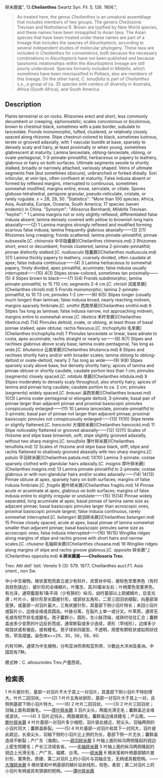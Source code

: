 碎米蕨属",
13.**Cheilanthes** Swartz Syn. Fil. 5, 126. 1806.",

> As treated here, the genus *Cheilanthes* is an unnatural assemblage that includes members of two groups. The genera *Cheilosoria* Trevisan and *Notholaena* R. Brown are typified by New World species, and these names have been misapplied to Asian taxa. The Asian species that have been treated under these names are part of a lineage that includes the species of *Aleuritopteris*, according to several independent studies of molecular phylogeny. These taxa are included in *Cheilanthes* for convenience, both because the necessary combinations in *Aleuritopteris* have not been published and because taxonomic relationships within the *Aleuritopteris* lineage are still poorly understood. Species formerly included in *Mildella*, which sometimes have been misclassified in *Pellaea*, also are members of this lineage. On the other hand, *C. tenuifolia* is part of *Cheilanthes* s.s., a group of ca. 35 species with centers of diversity in Australia, Africa (South Africa), and South America.

## Description
Plants terrestrial or on rocks. Rhizomes erect and short, less commonly decumbent or creeping, siphonostelic; scales concolorous or bicolorous, brown to chestnut-black, sometimes with a pale border, subulate to lanceolate. Fronds monomorphic, tufted, clustered, or relatively closely spaced along rhizome. Stipe chestnut-colored to black, sometimes lustrous, terete or grooved adaxially, with 1 vascular bundle at base, sparsely to densely scaly and hairy, at least proximally or when young, sometimes glabrescent at maturity. Lamina lanceolate, oblong-lanceolate, oblong, or ovate-pentagonal, 1-3-pinnate-pinnatifid, herbaceous or papery to leathery, glabrous or hairy on both surfaces. Ultimate segments sessile to shortly stalked, broadly or narrowly attached, variously shaped. Veins of ultimate segments free (but sometimes obscure), unbranched or forked distally. Sori orbicular, at vein tips, often confluent at maturity. False indusia absent or formed by reflexed margins, interrupted to continuous, sometimes somewhat modified, margins entire, erose, serrulate, or ciliate. Spores globose-tetrahedral, perispore granular, pseudo-reticulate, cristate, or rarely rugulate. *x* = 28, 29, 30.
  "Statistics": "More than 100 species: Africa, Asia, Australia, Europe, Oceania, South America; 17 species (seven endemic) in China.
  "Synonym": "*Allosorus* Bernhardi; *Mildella* Trevisan.
  "keylist": "
1 Lamina margins not or only slightly reflexed, differentiated false indusia absent; lamina densely covered with yellow to brownish long hairs abaxially——(2)
1 Lamina margins strongly reflexed and modified forming scarious false indusia; lamina frequently glabrous abaxially——(3)
2(1) Rhizomes long creeping; fronds scattered; lamina pinnate-pinnatifid; pinnae subsessile.[*C. chinensis* 中华隐囊蕨](Cheilanthes chinensis.md)
2 Rhizomes short, erect or decumbent; fronds clustered; lamina 2-pinnate-pinnatifid; pinnae distinctly stalked.[*C. nudiuscula* 隐囊蕨](Cheilanthes nudiuscula.md)
3(1) Lamina thickly papery to leathery, coarsely divided, often caudate at apex; false indusia continuous——(4)
3 Lamina herbaceous to somewhat papery, finely divided, apex pinnatifid, acuminate; false indusia usually interrupted——(10)
4(3) Stipes straw-colored, sometimes tan proximally——(5)
4 Stipes brown to black——(7)
5(4) Fronds subdimorphic; lamina pinnate-pinnatifid, to 15 ?10 cm; segments 2-4 cm.[*C. christii* 凤尾旱蕨](Cheilanthes christii.md)
5 Fronds monomorphic; lamina 2-pinnate-pinnatifid, to 10 ?3 cm; pinnules 1-2 cm——(6)
6(5) Stipes longer (usually much longer) than laminae; false indusia broad, nearly reaching midvein, margins sparsely fimbriate.[*C. smithii* 西南旱蕨](Cheilanthes smithii.md)
6 Stipes ?as long as laminae; false indusia narrow, not approaching midvein, margins entire to somewhat erose.[*C. tibetica* 禾杆旱蕨](Cheilanthes tibetica.md)
7(4) Pinnules deltoid, ovate, or oblong, at least those of basal pinnae stalked, apex obtuse; rachis flexuous.[*C. trichophylla* 毛旱蕨](Cheilanthes trichophylla.md)
7 Pinnules lanceolate or linear, base adnate to costa, apex acuminate; rachis straight or nearly so——(8)
8(7) Stipes and rachises glabrous above scaly base; lamina ovate-pentagonal, ?as long as wide.[*C. bhutanica* 云南旱蕨](Cheilanthes bhutanica.md)
8 Stipes and rachises shortly hairy and/or with broader scales; lamina oblong to oblong- deltoid or ovate-deltoid, nearly 2 ?as long as wide——(9)
9(8) Stipes sparsely scaly above base, but densely shortly hairy; apices of lamina and pinnae obtuse or shortly caudate, caudate portion less than 1 cm; pinnules (segments) closely spaced.[*C. nitidula* 旱蕨](Cheilanthes nitidula.md)
9 Stipes moderately to densely scaly throughout, also shortly hairy; apices of lamina and pinnae long caudate; caudate portion to ca. 2 cm; pinnules (segments) widely spaced.[*C. brausei* 滇西旱蕨](Cheilanthes brausei.md)
10(3) Lamina ovate-pentagonal or elongate deltoid, 3-pinnate; basal pair of pinnae larger than adjacent pinnae and proximal basiscopic pinnules conspicuously enlarged——(11)
10 Lamina lanceolate, pinnate-pinnatifid to 3-pinnate; basal pair of pinnae not larger than adjacent pinnae; proximal basiscopic pinnules not conspicuously enlarged——(13)
11(10) Stipe terete or slightly flattened.[*C. hancockii* 大理碎米蕨](Cheilanthes hancockii.md)
11 Stipe noticeably flattened or grooved abaxially——(12)
12(11) Scales of rhizome and stipe base brownish, soft; stipe slightly grooved adaxially, without two sharp margins.[*C. tenuifolia* 薄叶碎米蕨](Cheilanthes tenuifolia.md)
12 Scales of rhizome and stipe base black, stiff; stipe and rachis flattened to shallowly grooved abaxially with two sharp margins.[*C. patula* 平羽碎米蕨](Cheilanthes patula.md)
13(10) Lamina 3-pinnate; costae sparsely clothed with glandular hairs adaxially.[*C. insignis* 厚叶碎米蕨](Cheilanthes insignis.md)
13 Lamina pinnate-pinnatifid to 2-pinnate; costae glabrous or with non-glandular hairs and/or scales adaxially——(14)
14(13) Pinnae obtuse at apex, sparsely hairy on both surfaces; margins of false indusia fimbriate.[*C. fragilis* 脆叶碎米蕨](Cheilanthes fragilis.md)
14 Pinnae acute or acuminate at apex, glabrous on both surfaces; margins of false indusia entire to slightly irregular or undulate——(15)
15(14) Pinnae widely separated, long acuminate at apex; basal pinnae of lamina same size as adjacent pinnae; basal basiscopic pinnules larger than acroscopic ones, proximal basiscopic pinnule largest; false indusia continuous, rarely somewhat interrupted.[*C. belangeri* 疏羽碎米蕨](Cheilanthes belangeri.md)
15 Pinnae closely spaced, acute at apex, basal pinnae of lamina somewhat smaller than adjacent pinnae; basal basiscopic pinnules same size as acroscopic ones; false indusia interrupted——(16)
16(15) Winglike ridges along margins of stipe and rachis groove with short hairs and narrow scales.[*C. chusana* 毛轴碎米蕨](Cheilanthes chusana.md)
16 Winglike ridges along margins of stipe and rachis groove glabrous.[*C. opposita* 碎米蕨",](Cheilanthes opposita.md)
**4.碎米蕨属——Cheilosoria Trev.**

Trev. Atti dell' Istit. Veneto 5 (3): 579. 1877; Cheillanthes auct.F1. Asia orient., non Sw.

中小中生植物。根状茎短而直立或少有斜升，具管状中柱，被棕色至栗黑色（有时具棕色狭边）、披针形的全缘鳞片。叶簇生、高30厘米左右；叶柄栗色至栗黑色，有光泽，通常腹面有1条平阔（少有狭的）纵沟，幼时基部以上疏被鳞片，后变光滑；叶片小，披针形至长圆披针形，或卵状五角形，二至三回羽状细裂，向基部渐变狭，或基部一对羽片最大，三角状披针形，其基部下侧小羽片特长；末回小羽片或裂片小，边缘全缘或具圆齿。叶脉分离，在裂片上单一或分叉。叶草质，通常无毛或有短节状毛或腺毛。孢子囊群小，圆形，生小脉顶端，成熟时往往汇合；囊群盖由多少变质的叶边反折而成，通常断裂或多少连续，肾形（罕线形），边缘多少啮蚀状或有锯齿，或有睫毛。孢子球状四面型，不透明，周壁有颗粒状或拟网状纹饰，罕具褶皱。染色体x==29，30，56，58，60.

约有10种，通常为中生植物，分布亚洲热带和亚热带，少数达大洋洲及美洲。中国现有7种。

模式种：C. allosuroides Trev.产墨西哥。

## 检索表

1 叶片披针形，基部一对羽片不大于其上一对羽片，其基部下侧小羽片不特别增大。叶片二回羽状。——(2)
1 叶片五角状卵形，基部一对羽片大于其上一对，且照例基部下侧小羽片特大。——(6)
2 叶片二回羽状。——(3)
2 叶片三回羽状；羽轴上面有疏腺毛。——[厚叶碎米蕨](Cheilosoria%20insignis.md)
3 羽片尖头，两面光滑无毛；囊群盖近全缘或波状。——(4)
3 羽片近钝头，两面被疏毛，囊群盖边缘具睫毛；产云南。——[脆叶碎米蕨](Cheilosoria%20fragilis.md)
4 叶片基部一对羽片多少缩短，羽片彼此接近，短尖头，羽轴两侧的小羽片同大；囊群盖断裂。——(5)
4 叶片基部一对羽片和其下一对同大，羽片彼此疏远，长渐尖头，羽轴下侧的小羽片比上侧的为长，基部下侧一片尤长；囊群盖连续不断裂；产广东（海南)。——[疏羽碎米蕨](Cheilosoria%20belangeri.md)
5 叶轴上面的纵沟两侧隆起的锐边上密生短睫毛；产长江流域各省。——[毛轴碎米蕨](Cheilosoria%20chusana.md)
5 叶轴上面的纵沟两侧隆起的锐边上光滑无毛；产广东、福建、台湾。——[碎米蕨](Cheilosoria%20mysurensis.md)
6 根状茎和叶柄基部鳞片披针形，栗黑色，质硬，第二对羽片上的小羽片与羽轴合生，无柄或具极短柄。——[大理碎米蕨](Cheilosoria%20hancockii.md)
6 根伏茎和叶柄基部的鳞片钻状线形，棕色，柔软；第二对羽片上的小羽片有柄或具有狭翅的短柄。——[薄叶碎米蕨](Cheilosoria%20tenuifolia.md)
